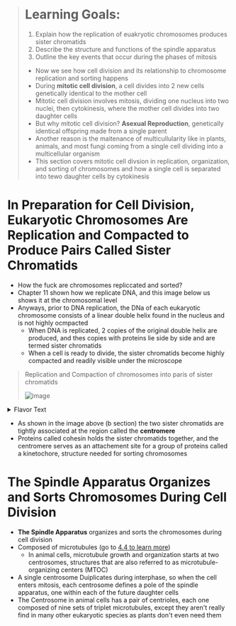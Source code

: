 > # Learning Goals:
> 1. Explain how the replication of euakryotic chromosomes produces sister chromatids
> 2. Describe the structure and functions of the spindle apparatus
> 3. Outline the key events that occur during the phases of mitosis
>    
> - Now we see how cell division and its relationship to chromosome replication and sorting happens
> - During **mitotic cell division**, a cell divides into 2 new cells genetically identical to the mother cell
> - Mitotic cell division involves mitosis, dividing one nucleus into two nuclei, then cytokinesis, where the mother cell divides into two daughter cells
> - But why mitotic cell division? **Asexual Reproduction**, genetically identical offspring made from a single parent
> - Another reason is the maitenance of multicullularity like in plants, animals, and most fungi coming from a single cell dividing into a multicellular organism
> - This section covers mitotic cell divsion in replication, organization, and sorting of chromosomes and how a single cell is separated into tewo daughter cells by cytokinesis

# In Preparation for Cell Division, Eukaryotic Chromosomes Are Replication and Compacted to Produce Pairs Called Sister Chromatids
- How the fuck are chromosomes repliccated and sorted?
- Chapter 11 shown how we replicate DNA, and this image below us shows it at the chromosomal level
- Anyways, prior to DNA replication, the DNa of each eukaryotic chromosome consists of a linear double helix found in the nucleus and is not highly ocmpacted
  - When DNA is replicated, 2 copies of the original double helix are produced, and thes copies with proteins lie side by side and are termed sister chromatids
  - When a cell is ready to divide, the sister chromatids become highly compacted and readily visible under the microscope

> Replication and Compaction of chromosomes into paris of sister chromatids
>
> ![image](https://github.com/MCBasterSheet/MCBasterSheet/assets/157453648/064e449a-58c8-4b51-9214-64f4703e7184)

<details>
  <summary>Flavor Text</summary>
This is a general diagram of the eukaryotic cell cycle. Advancement through the cell cycle requires the formation of activated cyclin/cdk complexes. Cells make different types of cyclin proteins, which are typically degraded after the cell has advanced to the next phase. Also, a few different types of cdks are made, depending on the species and cell type. The formation of activated cyclin/cdk complexes is regulated by checkpoint proteins.
</details>

- As shown in the image above (b section) the two sister chromatids are tightly associated at the region called the **centromere**
- Proteins called cohesin holds the sister chromatids together, and the centromere serves as an attachement site for a group of proteins called a kinetochore, structure needed for sorting chromosomes

# The Spindle Apparatus Organizes and Sorts Chromosomes During Cell Division
- **The Spindle Apparatus** organizes and sorts the chromosomes during cell division
- Composed of microtubules (go to [4.4 to learn more](https://github.com/MCBasterSheet/MCBasterSheet/blob/main/MCB150/pages/SubChapters/Chapter%204/4.4%20-%20The%20Cytosol.md))
  - In animal cells, microtubule growth and organization starts at two centrosomes, structures that are also referred to as microtubule-organizing centers (MTOC)
- A single centrosome Duiplicates during interphase, so when the cell enters mitosis, each centrosome defines a pole of the spindle apparatus, one within each of the future daughter cells
- The Centrosome in animal cells has a pair of centrioles, each one composed of nine sets of triplet microtubules, except they aren't really find in many other eukaryotic species as plants don't even need them
